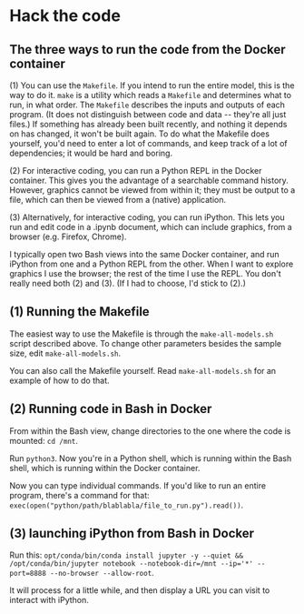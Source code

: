 
# Hack the code
## The three ways to run the code from the Docker container

(1) You can use the `Makefile`. If you intend to run the entire model,
this is the way to do it. `make` is a utility which reads a `Makefile`
and determines what to run, in what order. The `Makefile`
describes the inputs and outputs of each program.
(It does not distinguish between code and data -- they're all just files.)
If something has already been built recently,
and nothing it depends on has changed, it won't be built again.
To do what the Makefile does yourself, you'd need to enter a lot of commands,
and keep track of a lot of dependencies; it would be hard and boring.

(2) For interactive coding, you can run a Python REPL in the Docker container.
This gives you the advantage of a searchable command history.
However, graphics cannot be viewed from within it;
they must be output to a file,
which can then be viewed from a (native) application.

(3) Alternatively, for interactive coding, you can run iPython.
This lets you run and edit code in a .ipynb document,
which can include graphics, from a browser (e.g. Firefox, Chrome).

I typically open two Bash views into the same Docker container,
and run iPython from one and a Python REPL from the other.
When I want to explore graphics I use the browser;
the rest of the time I use the REPL.
You don't really need both (2) and (3).
(If I had to choose, I'd stick to (2).)


## (1) Running the Makefile

The easiest way to use the Makefile is through the `make-all-models.sh` script described above.
To change other parameters besides the sample size,
edit `make-all-models.sh`.

You can also call the Makefile yourself.
Read `make-all-models.sh` for an example of how to do that.


## (2) Running code in Bash in Docker

From within the Bash view,
change directories to the one where the code is mounted: `cd /mnt`.

Run `python3`. Now you're in a Python shell,
which is running within the Bash shell,
which is running within the Docker container.

Now you can type individual commands.
If you'd like to run an entire program,
there's a command for that:
`exec(open("python/path/blablabla/file_to_run.py").read())`.


## (3) launching iPython from Bash in Docker

Run this: `opt/conda/bin/conda install jupyter -y --quiet && /opt/conda/bin/jupyter notebook --notebook-dir=/mnt --ip='*' --port=8888 --no-browser --allow-root`.

It will process for a little while,
and then display a URL you can visit to interact with iPython.
